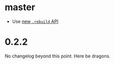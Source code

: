 # master

* Use [new `.rebuild` API](https://github.com/broccolijs/broccoli/blob/master/docs/new-rebuild-api.md)

# 0.2.2

No changelog beyond this point. Here be dragons.
